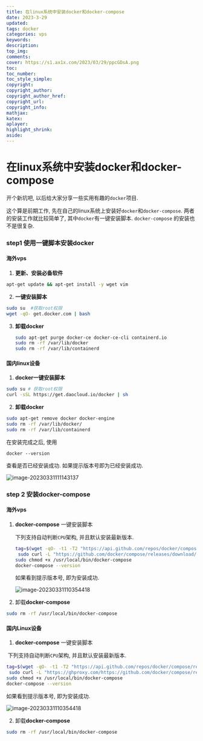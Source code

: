 ```yaml
---
title: 在linux系统中安装docker和docker-compose
date: 2023-3-29
updated:
tags: docker
categories: vps
keywords:
description:
top_img:
comments: 
cover: https://s1.ax1x.com/2023/03/29/ppcGDsA.png
toc:
toc_number:
toc_style_simple:
copyright:
copyright_author:
copyright_author_href:
copyright_url:
copyright_info:
mathjax:
katex:
aplayer:
highlight_shrink:
aside:
---
```


# 在linux系统中安装docker和docker-compose

 开个新坑吧, 以后给大家分享一些实用有趣的`docker`项目. 

这个算是前期工作, 先在自己的linux系统上安装好`docker`和`docker-compose`. 两者的安装工作就比较简单了, 其中`docker`有一键安装脚本. `docker-compose` 的安装也不是很复杂.

### step1 使用一键脚本安装docker

#### 海外vps

1. **更新、安装必备软件**

```bash
apt-get update && apt-get install -y wget vim
```

2. **一键安装脚本**

```bash
sudo su  #获取root权限
wget -qO- get.docker.com | bash
```

3. **卸载docker**

   ```bash
   sudo apt-get purge docker-ce docker-ce-cli containerd.io
   sudo rm -rf /var/lib/docker
   sudo rm -rf /var/lib/containerd
   ```

#### 国内linux设备

1. **docker一键安装脚本**

```bash
sudo su # 获取root权限
curl -sSL https://get.daocloud.io/docker | sh
```

2. **卸载docker**

```bash
sudo apt-get remove docker docker-engine
sudo rm -rf /var/lib/docker/
sudo rm -rf /var/lib/containerd
```

在安装完成之后, 使用

```shell
docker --version
```

查看是否已经安装成功. 如果提示版本号即为已经安装成功. 

![image-20230331111143137](https://gcore.jsdelivr.net/gh/jth445600/picgo@master/img/2023/03/31/c91c60626d888ce6b9536dec21eb10aa-20230331111146-3acfe8.png)

### step 2 安装docker-compose

#### 海外vps

1. **docker-compose** 一键安装脚本

   下列支持自动判断`CPU`架构, 并且默认安装最新版本.

   ```bash
   tag=$(wget -qO- -t1 -T2 "https://api.github.com/repos/docker/compose/releases/latest" | grep "tag_name" | head -n 1 | awk -F ":" '{print $2}' | sed 's/\"//g;s/,//g;s/ //g')
    sudo curl -L "https://github.com/docker/compose/releases/download/$tag/docker-compose-$(uname -s)-$(uname -m)" -o /usr/local/bin/docker-compose
   sudo chmod +x /usr/local/bin/docker-compose
   docker-compose --version
   ```

   如果看到提示版本号, 即为安装成功.

   ![image-20230331110354418](https://gcore.jsdelivr.net/gh/jth445600/picgo@master/img/2023/03/31/53b7ec138a7bc3010c55f76fb8885b92-20230331110402-296f5e.png)



2. 卸载**docker-compose** 

```bash
sudo rm -rf /usr/local/bin/docker-compose
```

#### 国内Linux设备

1. **docker-compose** 一键安装脚本

​	下列支持自动判断`CPU`架构, 并且默认安装最新版本.

```bash
tag=$(wget -qO- -t1 -T2 "https://api.github.com/repos/docker/compose/releases/latest" | grep "tag_name" | head -n 1 | awk -F ":" '{print $2}' | sed 's/\"//g;s/,//g;s/ //g')
 sudo curl -L "https://ghproxy.com/https://github.com/docker/compose/releases/download/$tag/docker-compose-$(uname -s)-$(uname -m)" -o /usr/local/bin/docker-compose
sudo chmod +x /usr/local/bin/docker-compose
docker-compose --version
```

如果看到提示版本号, 即为安装成功.

![image-20230331110354418](https://gcore.jsdelivr.net/gh/jth445600/picgo@master/img/2023/03/31/53b7ec138a7bc3010c55f76fb8885b92-20230331110402-296f5e.png)

2. 卸载**docker-compose** 

```bash
sudo rm -rf /usr/local/bin/docker-compose
```

